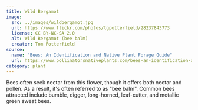 ```yaml
---
title: Wild Bergamot
image:
  src: ../images/wildbergamot.jpg
  url: https://www.flickr.com/photos/tgpotterfield/28237843773
  license: CC BY-NC-SA 2.0
  alt: Wild Bergamot (bee balm)
  creator: Tom Potterfield
source:
  name: "Bees: An Identification and Native Plant Forage Guide"
  url: https://www.pollinatorsnativeplants.com/bees-an-identification-and-native-plant-forage-guide.html
category: plant
---
```

Bees often seek nectar from this flower, though it offers both nectar and pollen. As a result, it's often referred to as "bee balm". Common bees attracted include bumble, digger, long-horned, leaf-cutter, and metallic green sweat bees.